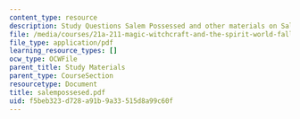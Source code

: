 ```yaml
---
content_type: resource
description: Study Questions Salem Possessed and other materials on Salem Village
file: /media/courses/21a-211-magic-witchcraft-and-the-spirit-world-fall-2003/f5beb323d728a91b9a33515d8a99c60f_salempossesed.pdf
file_type: application/pdf
learning_resource_types: []
ocw_type: OCWFile
parent_title: Study Materials
parent_type: CourseSection
resourcetype: Document
title: salempossesed.pdf
uid: f5beb323-d728-a91b-9a33-515d8a99c60f
---
```

